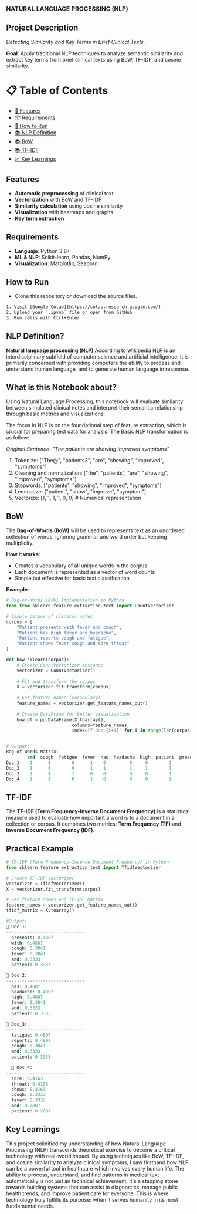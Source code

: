 ### NATURAL LANGUAGE PROCESSING (NLP)

## Project Description

_Detecting Similarity and Key Terms in Brief Clinical Texts._

**Goal**: Apply traditional NLP techniques to analyze semantic similarity and extract key terms from brief clinical texts using BoW, TF-IDF, and cosine similarity.

# 📋 Table of Contents

- [🚀 Features](#features)
- [📦 Requirements](#requirements)
- [🚀 How to Run](#how-to-run)
- [📚 NLP Definition](#nlp-definition)
- [📚 BoW](#bow)
- [📚 TF-IDF](#tf-idf)
- [📈 Key Learnings](#key-learnings)

## Features

- **Automatic preprocessing** of clinical text
- **Vectorization** with BoW and TF-IDF
- **Similarity calculation** using cosine similarity
- **Visualization** with heatmaps and graphs
- **Key term extraction**

## Requirements

- **Languaje**: Python 3.8+
- **ML & NLP**: Scikit-learn, Pandas, NumPy
- **Visualization**: Matplotlib, Seaborn

## How to Run

- Clone this repository or download the source files.

```bash
1. Visit [Google Colab](https://colab.research.google.com/)
2. Upload your `.ipynb` file or open from GitHub
3. Run cells with Ctrl+Enter
```
## NLP Definition?

**Natural language processing (NLP)** According to Wikipedia NLP is an interdisciplinary subfield of computer science and artificial intelligence. It is primarily concerned with providing computers the ability to process and understand human language, and to generate human language in response. 

## What is this Notebook about?
Using Natural Language Processing, this notebook will evaluate similarity between simulated clinical notes and interpret their semantic relationship through basic metrics and visualizations.

The focus in NLP is on the foundational step of feature extraction, which is crucial for preparing text data for analysis. The Basic NLP transformation is as follow:

_Original Sentence:  "The patients are showing improved symptoms"_

1. Tokenize:  ["The@", "patients3", "are", "showing", "improved", "symptoms"]
2. Cleaning and normalization: ["the", "patients", "are", "showing", "improved", "symptoms"]
3. Stopwords: ["patients", "showing", "improved", "symptoms"]
4. Lemmatize: ["patient", "show", "improve", "symptom"]
5. Vectorize: [1, 1, 1, 1, 0, 0]  # Numerical representation

## BoW
The **Bag-of-Words (BoW)** will be used to represents text as an unordered collection of words, ignoring grammar and word order but keeping multiplicity.

**How it works**:
- Creates a vocabulary of all unique words in the corpus
- Each document is represented as a vector of word counts
- Simple but effective for basic text classification

**Example**:

```python
# Bag-of-Words (BoW) Implementation in Python
from from sklearn.feature_extraction.text import CountVectorizer

# Sample corpus of clinical notes
corpus = [
    "Patient presents with fever and cough",
    "Patient has high fever and headache", 
    "Patient reports cough and fatigue",
    "Patient shows fever cough and sore throat"
]

def bow_sklearn(corpus):
    # Create CountVectorizer instance
    vectorizer = CountVectorizer()
    
    # Fit and transform the corpus
    X = vectorizer.fit_transform(corpus)
    
    # Get feature names (vocabulary)
    feature_names = vectorizer.get_feature_names_out()
    
    # Create DataFrame for better visualization
    bow_df = pd.DataFrame(X.toarray(), 
                         columns=feature_names,
                         index=[f'Doc_{i+1}' for i in range(len(corpus))])


# Output:
Bag-of-Words Matrix:
        and  cough  fatigue  fever  has  headache  high  patient  presents  reports  shows  sore  throat  with
Doc_1    1      1        0      1    0         0     0        1         1        0      0     0       0     1
Doc_2    1      0        0      1    1         1     1        1         0        0      0     0       0     0
Doc_3    1      1        1      0    0         0     0        1         0        1      0     0       0     0
Doc_4    1      1        0      1    0         0     0        1         0        0      1     1       1     0
```
## TF-IDF
The **TF-IDF (Term Frequency-Inverse Document Frequency)** is a statistical measure used to evaluate how important a word is to a document in a collection or corpus. It combines two metrics: **Term Frequency (TF)** and **Inverse Document Frequency (IDF)**.

## Practical Example

```python
# TF-IDF (Term Frequency-Inverse Document Frequency) in Python
from sklearn.feature_extraction.text import TfidfVectorizer

# Create TF-IDF vectorizer
vectorizer = TfidfVectorizer()
X = vectorizer.fit_transform(corpus)

# Get feature names and TF-IDF matrix
feature_names = vectorizer.get_feature_names_out()
tfidf_matrix = X.toarray()

#Output:
📄 Doc_1:
------------------------------
  presents: 0.4807
  with: 0.4807
  cough: 0.3841
  fever: 0.3841
  and: 0.3333
  patient: 0.3333

📄 Doc_2:
------------------------------
  has: 0.4807
  headache: 0.4807
  high: 0.4807
  fever: 0.3841
  and: 0.3333
  patient: 0.3333

📄 Doc_3:
------------------------------
  fatigue: 0.4807
  reports: 0.4807
  cough: 0.3841
  and: 0.3333
  patient: 0.3333

  📄 Doc_4:
------------------------------
  sore: 0.4163
  throat: 0.4163
  shows: 0.4163
  cough: 0.3333
  fever: 0.3333
  and: 0.2887
  patient: 0.2887
```

## Key Learnings

This project solidified my understanding of how Natural Language Processing (NLP) transcends theoretical exercise to become a critical technology with real-world impact. By using techniques like BoW, TF-IDF, and cosine similarity to analyze clinical symptoms, I saw firsthand how NLP can be a powerful tool in healthcare which involves every human life. The ability to process, understand, and find patterns in medical text automatically is not just an technical achievement; it's a stepping stone towards building systems that can assist in diagnostics, manage public health trends, and improve patient care for everyone. This is where technology truly fulfills its purpose: when it serves humanity in its most fundamental needs.
